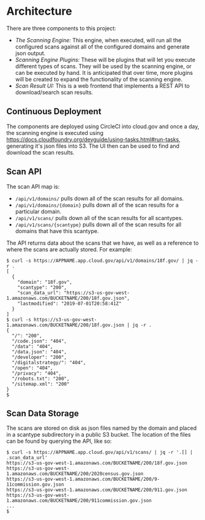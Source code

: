 # Architecture

There are three components to this project:
- *The Scanning Engine:*  This engine, when executed, will run all the configured scans 
  against all of the configured domains and generate json output.
- *Scanning Engine Plugins:*  These will be plugins that will let you execute different
  types of scans.  They will be used by the scanning engine, or can be executed by hand.
  It is anticipated that over time, more plugins will be created to expand the functionality
  of the scanning engine.
- *Scan Result UI:*  This is a web frontend that implements a REST API to download/search
  scan results.


## Continuous Deployment

The components are deployed using CircleCI into cloud.gov and once a day, the scanning engine is
executed using https://docs.cloudfoundry.org/devguide/using-tasks.html#run-tasks, generating
it's json files into S3.  The UI then can be used to find and download the scan results.


## Scan API

The scan API map is:
  - `/api/v1/domains/` pulls down all of the scan results for all domains.
  - `/api/v1/domains/{domain}` pulls down all of the scan results for a particular domain.
  - `/api/v1/scans/` pulls down all of the scan results for all scantypes.
  - `/api/v1/scans/{scantype}` pulls down all of the scan results for all domains that have this scantype.

The API returns data about the scans that we have, as well as a reference to where the scans are actually
stored.  For example:
```
$ curl -s https://APPNAME.app.cloud.gov/api/v1/domains/18f.gov/ | jq -r .
[
  {
    "domain": "18f.gov",
    "scantype": "200",
    "scan_data_url": "https://s3-us-gov-west-1.amazonaws.com/BUCKETNAME/200/18f.gov.json",
    "lastmodified": "2019-07-01T20:58:41Z"
  }
]
$ curl -s https://s3-us-gov-west-1.amazonaws.com/BUCKETNAME/200/18f.gov.json | jq -r .
{
  "/": "200",
  "/code.json": "404",
  "/data": "404",
  "/data.json": "404",
  "/developer": "200",
  "/digitalstrategy/": "404",
  "/open": "404",
  "/privacy": "404",
  "/robots.txt": "200",
  "/sitemap.xml": "200"
}
$
```

## Scan Data Storage

The scans are stored on disk as json files named by the domain and placed in a scantype
subdirectory in a public S3 bucket.  The location of the files can be found by querying
the API, like so:
```
$ curl -s https://APPNAME.app.cloud.gov/api/v1/scans/ | jq -r '.[] | .scan_data_url'
https://s3-us-gov-west-1.amazonaws.com/BUCKETNAME/200/18f.gov.json
https://s3-us-gov-west-1.amazonaws.com/BUCKETNAME/200/2020census.gov.json
https://s3-us-gov-west-1.amazonaws.com/BUCKETNAME/200/9-11commission.gov.json
https://s3-us-gov-west-1.amazonaws.com/BUCKETNAME/200/911.gov.json
https://s3-us-gov-west-1.amazonaws.com/BUCKETNAME/200/911commission.gov.json
...
$ 
```
